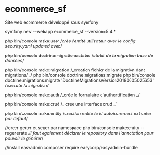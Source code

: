 # ecommerce_sf

Site web ecommerce développé sous symfony

symfony new --webapp ecommerce_sf --version=5.4.\*

php bin/console make:user
/_crée l'entité utilisateur avec le config security.yaml updated avec_/

php bin/console doctrine:migrations:status
/_statut de la migration base de données_/

php bin/console make:migration
/_creation fichier de la migration dans migrations/ _/
php bin/console doctrine:migrations:migrate
php bin/console doctrine:migrations:migrate 'DoctrineMigrations\Version20180605025653'
/_execute la migration_/

php bin/console make:auth
/_crée le formulaire d'authentification _/

php bin/console make:crud
/_ cree une interface crud _/

php bin/console make:entity
/_creation entite
le id autoincrement est créer par defaut_/

//creer getter et setter par namespace
php bin/console make:entity --regenerate
/_il faut egalement déclarer le repository dans l'annotation pour pouvoir le générer_/

//install easyadmin
composer require easycorp/easyadmin-bundle
